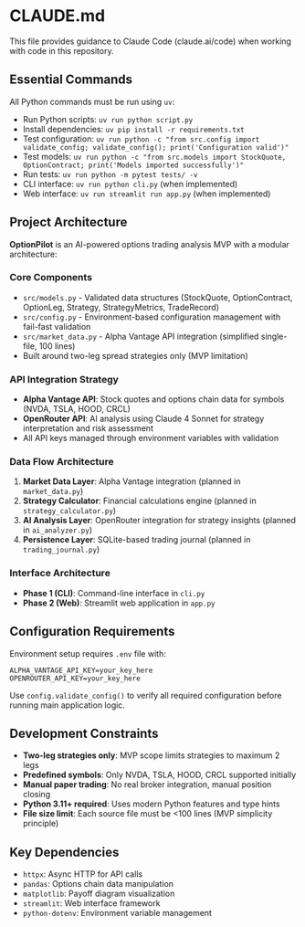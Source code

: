 # CLAUDE.md

This file provides guidance to Claude Code (claude.ai/code) when working with code in this repository.

## Essential Commands

All Python commands must be run using `uv`:
- Run Python scripts: `uv run python script.py`
- Install dependencies: `uv pip install -r requirements.txt`
- Test configuration: `uv run python -c "from src.config import validate_config; validate_config(); print('Configuration valid')"`
- Test models: `uv run python -c "from src.models import StockQuote, OptionContract; print('Models imported successfully')"`
- Run tests: `uv run python -m pytest tests/ -v`
- CLI interface: `uv run python cli.py` (when implemented)
- Web interface: `uv run streamlit run app.py` (when implemented)

## Project Architecture

**OptionPilot** is an AI-powered options trading analysis MVP with a modular architecture:

### Core Components
- `src/models.py` - Validated data structures (StockQuote, OptionContract, OptionLeg, Strategy, StrategyMetrics, TradeRecord)
- `src/config.py` - Environment-based configuration management with fail-fast validation
- `src/market_data.py` - Alpha Vantage API integration (simplified single-file, 100 lines)
- Built around two-leg spread strategies only (MVP limitation)

### API Integration Strategy
- **Alpha Vantage API**: Stock quotes and options chain data for symbols (NVDA, TSLA, HOOD, CRCL)
- **OpenRouter API**: AI analysis using Claude 4 Sonnet for strategy interpretation and risk assessment
- All API keys managed through environment variables with validation

### Data Flow Architecture
1. **Market Data Layer**: Alpha Vantage integration (planned in `market_data.py`)
2. **Strategy Calculator**: Financial calculations engine (planned in `strategy_calculator.py`)
3. **AI Analysis Layer**: OpenRouter integration for strategy insights (planned in `ai_analyzer.py`)
4. **Persistence Layer**: SQLite-based trading journal (planned in `trading_journal.py`)

### Interface Architecture
- **Phase 1 (CLI)**: Command-line interface in `cli.py`
- **Phase 2 (Web)**: Streamlit web application in `app.py`

## Configuration Requirements

Environment setup requires `.env` file with:
```
ALPHA_VANTAGE_API_KEY=your_key_here
OPENROUTER_API_KEY=your_key_here
```

Use `config.validate_config()` to verify all required configuration before running main application logic.

## Development Constraints

- **Two-leg strategies only**: MVP scope limits strategies to maximum 2 legs
- **Predefined symbols**: Only NVDA, TSLA, HOOD, CRCL supported initially
- **Manual paper trading**: No real broker integration, manual position closing
- **Python 3.11+ required**: Uses modern Python features and type hints
- **File size limit**: Each source file must be <100 lines (MVP simplicity principle)

## Key Dependencies

- `httpx`: Async HTTP for API calls
- `pandas`: Options chain data manipulation
- `matplotlib`: Payoff diagram visualization
- `streamlit`: Web interface framework
- `python-dotenv`: Environment variable management